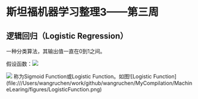 # 斯坦福机器学习整理3——第三周
<script type="text/javascript"
 src="http://cdn.mathjax.org/mathjax/latest/MathJax.js?config=TeX-AMS-MML_HTMLorMML">
</script>
## 逻辑回归（Logistic Regression）

一种分类算法，其输出值一直在0到1之间。

假设函数：<img src="http://www.forkosh.com/mathtex.cgi? h_{\theta}(x)=g(\theta^{T}x)"> 

<img src="http://www.forkosh.com/mathtex.cgi? g(z)=\frac{1}{1+e^{-z}}">
称为Sigmoid Function或Logistic Function。如图![Logistic Function](file:///Users/wangruchen/work/github/wangruchen/MyCompilation/MachineLearing/figures/LogisticFunction.png)

